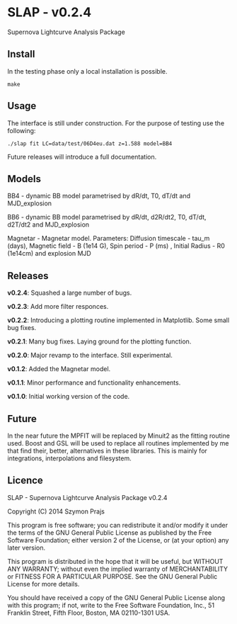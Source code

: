 SLAP - v0.2.4
=============

Supernova Lightcurve Analysis Package


Install
-------
In the testing phase only a local installation is possible. 

```
make
```


Usage
-----
The interface is still under construction. For the purpose of testing use the following:

```
./slap fit LC=data/test/06D4eu.dat z=1.588 model=BB4
```

Future releases will introduce a full documentation.

Models
------
BB4 - dynamic BB model parametrised by dR/dt, T0, dT/dt and MJD_explosion 

BB6 - dynamic BB model parametrised by dR/dt, d2R/dt2, T0, dT/dt, d2T/dt2 and MJD_explosion 

Magnetar - Magnetar model. Parameters: Diffusion timescale - tau_m (days), Magnetic field - B (1e14 G), Spin period - P (ms) , Initial Radius - R0 (1e14cm) and explosion MJD 

Releases
--------
**v0.2.4**: Squashed a large number of bugs.

**v0.2.3**: Add more filter responces.

**v0.2.2**: Introducing a plotting routine implemented in Matplotlib. Some small bug fixes.

**v0.2.1**: Many bug fixes. Laying ground for the plotting function.

**v0.2.0**: Major revamp to the interface. Still experimental.

**v0.1.2**: Added the Magnetar model.

**v0.1.1**: Minor performance and functionality enhancements.

**v0.1.0**: Initial working version of the code.

Future
------
In the near future the MPFIT will be replaced by Minuit2 as the fitting routine used. Boost and GSL will be used to replace all routines 
implemented by me that find their, better, alternatives in these libraries. This is mainly for integrations, interpolations and filesystem. 

Licence
-------
SLAP - Supernova Lightcurve Analysis Package v0.2.4

Copyright (C) 2014  Szymon Prajs

This program is free software; you can redistribute it and/or modify
it under the terms of the GNU General Public License as published by
the Free Software Foundation; either version 2 of the License, or
(at your option) any later version.

This program is distributed in the hope that it will be useful,
but WITHOUT ANY WARRANTY; without even the implied warranty of
MERCHANTABILITY or FITNESS FOR A PARTICULAR PURPOSE.  See the
GNU General Public License for more details.

You should have received a copy of the GNU General Public License along
with this program; if not, write to the Free Software Foundation, Inc.,
51 Franklin Street, Fifth Floor, Boston, MA 02110-1301 USA. 
